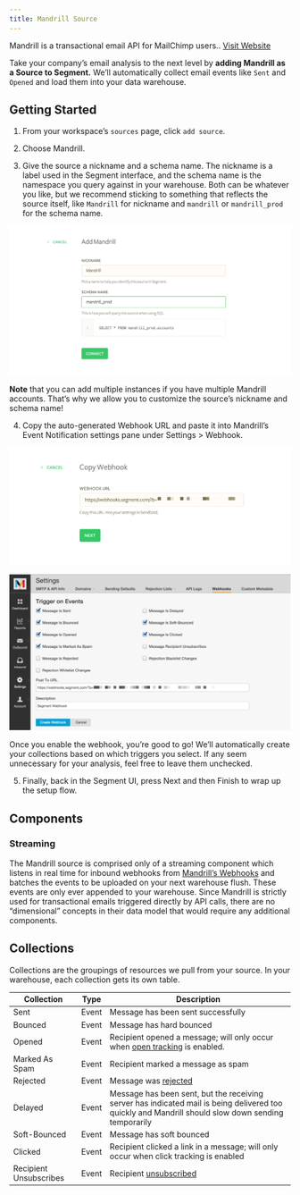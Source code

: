 ```yaml
---
title: Mandrill Source
---
```


Mandrill is a transactional email API for MailChimp users.. [Visit Website](http://www.mandrill.com/)

Take your company’s email analysis to the next level by **adding Mandrill as a Source to Segment.** We’ll automatically collect email events like `Sent` and `Opened` and load them into your data warehouse. 

## Getting Started

1. From your workspace’s `sources` page, click `add source`.

2. Choose Mandrill.

3. Give the source a nickname and a schema name. The nickname is a label used in the Segment interface, and the schema name is the namespace you query against in your warehouse. Both can be whatever you like, but we recommend sticking to something that reflects the source itself, like `Mandrill` for nickname and `mandrill` or `mandrill_prod` for the schema name.

  ![](images/517874_Screen+Shot+2016-02-16+at+11.51.04+PM.png)

  **Note** that you can add multiple instances if you have multiple Mandrill accounts. That’s why we allow you to customize the source’s nickname and schema name!

4. Copy the auto-generated Webhook URL and paste it into Mandrill’s Event Notification settings pane under Settings > Webhook.

  ![](images/Webhook.png)

  ![](images/795640_mandrill-settings.png)

  Once you enable the webhook, you’re good to go! We’ll automatically create your collections based on which triggers you select. If any seem unnecessary for your analysis, feel free to leave them unchecked.

5. Finally, back in the Segment UI, press Next and then Finish to wrap up the setup flow.

## Components

### Streaming

The Mandrill source is comprised only of a streaming component which listens in real time for inbound webhooks from [Mandrill’s Webhooks](https://mandrill.zendesk.com/hc/en-us/articles/205583217-Introduction-to-Webhooks) and batches the events to be uploaded on your next warehouse flush. These events are only ever appended to your warehouse. Since Mandrill is strictly used for transactional emails triggered directly by API calls, there are no “dimensional” concepts in their data model that would require any additional components.


## Collections

Collections are the groupings of resources we pull from your source. In your warehouse, each collection gets its own table.


|  Collection | Type | Description |
|  ------ | ------ | ------ |
|  Sent | Event | Message has been sent successfully |
|  Bounced | Event | Message has hard bounced |
|  Opened | Event | Recipient opened a message; will only occur when [open tracking](http://help.mandrill.com/entries/23298476-How-does-open-tracking-work-) is enabled. |
|  Marked As Spam | Event | Recipient marked a message as spam |
|  Rejected | Event | Message was [rejected](http://help.mandrill.com/entries/22880521-What-is-a-rejected-email-Rejection-Blacklist-) |
|  Delayed | Event | Message has been sent, but the receiving server has indicated mail is being delivered too quickly and Mandrill should slow down sending temporarily |
|  Soft-Bounced | Event | Message has soft bounced |
|  Clicked | Event | Recipient clicked a link in a message; will only occur when click tracking is enabled |
|  Recipient Unsubscribes | Event | Recipient [unsubscribed](http://help.mandrill.com/entries/22880521-What-is-a-rejected-email-Rejection-Blacklist-) |
